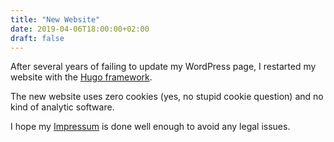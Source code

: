 ```yaml
---
title: "New Website"
date: 2019-04-06T18:00:00+02:00
draft: false
---
```


After several years of failing to update my WordPress page, I restarted my website with the [Hugo framework](https://gohugo.io/).

The new website uses zero cookies (yes, no stupid cookie question) and no kind of analytic software.

I hope my [Impressum](/impressum/) is done well enough to avoid any legal issues.

